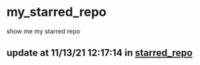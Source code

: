 # my_starred_repo
show me my starred repo

update at 11/13/21 12:17:14 in [starred_repo](./index.html)
---

